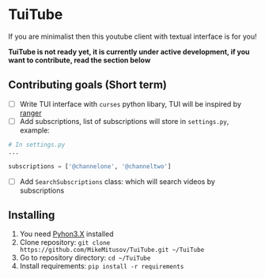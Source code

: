 # TuiTube
If you are minimalist then this youtube client with textual interface is for you!

**TuiTube is not ready yet, it is currently under active development, if you want to contribute, read the section below**

## Contributing goals (Short term)
- [ ] Write TUI interface with `curses` python libary, TUI will be inspired by [ranger](https://github.com/ranger/ranger)
- [ ] Add subscriptions, list of subscriptions will store in `settings.py`, example:
```python
# In settings.py
...

subscriptions = ['@channelone', '@channeltwo']
```
- [ ] Add `SearchSubscriptions` class: which will search videos by subscriptions

## Installing
1. You need [Pyhon3.X](https://www.python.org/downloads/) installed
2. Clone repository: `git clone https://github.com/MikeMitusov/TuiTube.git ~/TuiTube`
3. Go to repository directory: `cd ~/TuiTube`
4. Install requirements: `pip install -r requirements`
